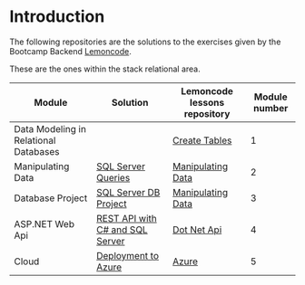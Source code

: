 # Introduction

The following repositories are the solutions to the exercises given by the Bootcamp Backend [Lemoncode](https://lemoncode.net/lemoncode-blog/2021/12/2/bootcamp-back-end-lemoncode-ii-edicion). 

These are the ones within the stack relational area.

|Module|  Solution  | Lemoncode lessons repository| Module number |
| ----------------  |--|-------------------------- |---|
| Data Modeling in Relational Databases | [](https://github.com/monicacrespo/bootcamp-backend-student-relational/tree/main/1.Relational-Modelling)|[Create Tables](https://github.com/Lemoncode/bootcamp-backend/tree/main/01-stack-relacional/01-sql-server/03-create-tables) |1|
|Manipulating Data| [SQL Server Queries](https://github.com/monicacrespo/bootcamp-backend-student-relational/tree/main/2.SqlServer-Queries)|[Manipulating Data](https://github.com/Lemoncode/bootcamp-backend/tree/main/01-stack-relacional/01-sql-server/07-manipulating%20data) |2|
|Database Project| [SQL Server DB Project](https://github.com/monicacrespo/bootcamp-backend-student-relational/tree/main/3.SqlServer-DB-Project)|[Manipulating Data](https://github.com/Lemoncode/bootcamp-backend/tree/main/01-stack-relacional/01-sql-server/04-database-project) |3|
|ASP.NET Web Api| [REST API with C# and SQL Server](https://github.com/monicacrespo/bootcamp-backend-student-relational-rest-api)|[Dot Net Api](https://github.com/Lemoncode/bootcamp-backend/tree/main/01-stack-relacional/02-donet) |4|
|Cloud| [Deployment to Azure](https://github.com/monicacrespo/bootcamp-backend-student-azure)|[Azure](https://github.com/Lemoncode/bootcamp-backend/tree/main/01-stack-relacional/03-azure) |5|
